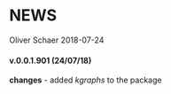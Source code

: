 NEWS
================
Oliver Schaer
2018-07-24

#### v.0.0.1.901 (24/07/18)

**changes** - added *kgraphs* to the package
